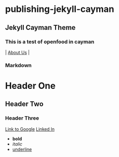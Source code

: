 # publishing-jekyll-cayman
## Jekyll Cayman Theme

### This is a test of openfood in cayman

| [About Us](aboutus.md) |


### Markdown

# Header One
## Header Two
### Header Three

[Link to Google](https://www.google.com)
[Linked In]({{site.linkedin}})


* **bold** 
* *italic*
* <u>underline</u>